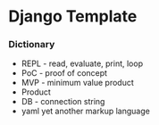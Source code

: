 # Django Template

### Dictionary
- REPL - read, evaluate, print, loop
- PoC - proof of concept
- MVP - minimum value product
- Product
- DB - connection string
- yaml yet another markup language